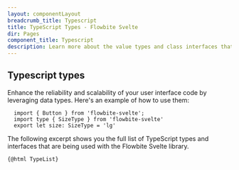 ```yaml
---
layout: componentLayout
breadcrumb_title: Typescript
title: TypeScript Types - Flowbite Svelte
dir: Pages
component_title: Typescript
description: Learn more about the value types and class interfaces that you can use and extend with Flowbite coupled with Svelte by leveraging the features of TypeScript
---
```


## Typescript types

Enhance the reliability and scalability of your user interface code by leveraging data types. Here's an example of how to use them:

```
  import { Button } from 'flowbite-svelte';
  import type { SizeType } from 'flowbite-svelte'
  export let size: SizeType = 'lg'
```

The following excerpt shows you the full list of TypeScript types and interfaces that are being used with the Flowbite Svelte library.

<script>
  // TODO: Does not build on the server - need to work on it
  // import Prism from 'prismjs';
  // import 'prism-svelte';
  // import "prismjs/components/prism-typescript";
  // const highlighted = Prism.highlight(TypeList, Prism.languages.js, 'js');
  
  // Load assets as strings
  import TypeList from '../../../lib/types.ts?raw';
</script>

<pre><code>{@html TypeList}</code></pre>
